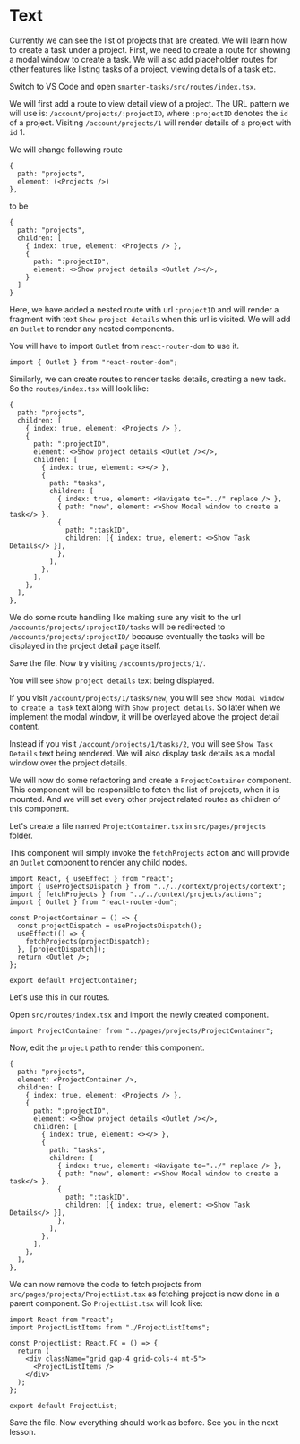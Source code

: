 # Text

Currently we can see the list of projects that are created. We will learn how to create a task under a project. First, we need to create a route for showing a modal window to create a task. We will also add placeholder routes for other features like listing tasks of a project, viewing details of a task etc.

Switch to VS Code and open `smarter-tasks/src/routes/index.tsx`.

We will first add a route to view detail view of a project. The URL pattern we will use is: `/account/projects/:projectID`, where `:projectID` denotes the `id` of a project. Visiting `/account/projects/1` will render details of a project with `id` 1.

We will change following route

```tsx
{
  path: "projects",
  element: (<Projects />)
},
```

to be

```tsx
{
  path: "projects",
  children: [
    { index: true, element: <Projects /> },
    {
      path: ":projectID",
      element: <>Show project details <Outlet /></>,
    }
  ]
}
```

Here, we have added a nested route with url `:projectID` and will render a fragment with text `Show project details` when this url is visited. We will add an `Outlet` to render any nested components.

You will have to import `Outlet` from `react-router-dom` to use it.

```tsx
import { Outlet } from "react-router-dom";
```

Similarly, we can create routes to render tasks details, creating a new task. So the `routes/index.tsx` will look like:

```tsx
{
  path: "projects",
  children: [
    { index: true, element: <Projects /> },
    {
      path: ":projectID",
      element: <>Show project details <Outlet /></>,
      children: [
        { index: true, element: <></> },
        {
          path: "tasks",
          children: [
            { index: true, element: <Navigate to="../" replace /> },
            { path: "new", element: <>Show Modal window to create a task</> },
            {
              path: ":taskID",
              children: [{ index: true, element: <>Show Task Details</> }],
            },
          ],
        },
      ],
    },
  ],
},
```

We do some route handling like making sure any visit to the url `/accounts/projects/:projectID/tasks` will be redirected to `/accounts/projects/:projectID/` because eventually the tasks will be displayed in the project detail page itself.

Save the file. Now try visiting `/accounts/projects/1/`.

You will see `Show project details` text being displayed.

If you visit `/account/projects/1/tasks/new`, you will see `Show Modal window to create a task` text along with `Show project details`. So later when we implement the modal window, it will be overlayed above the project detail content.

Instead if you visit `/account/projects/1/tasks/2`, you will see `Show Task Details` text being rendered. We will also display task details as a modal window over the project details.

We will now do some refactoring and create a `ProjectContainer` component. This component will be responsible to fetch the list of projects, when it is mounted. And we will set every other project related routes as children of this component.

Let's create a file named `ProjectContainer.tsx` in `src/pages/projects` folder.

This component will simply invoke the `fetchProjects` action and will provide an `Outlet` component to render any child nodes.

```tsx
import React, { useEffect } from "react";
import { useProjectsDispatch } from "../../context/projects/context";
import { fetchProjects } from "../../context/projects/actions";
import { Outlet } from "react-router-dom";

const ProjectContainer = () => {
  const projectDispatch = useProjectsDispatch();
  useEffect(() => {
    fetchProjects(projectDispatch);
  }, [projectDispatch]);
  return <Outlet />;
};

export default ProjectContainer;
```

Let's use this in our routes.

Open `src/routes/index.tsx` and import the newly created component.

```tsx
import ProjectContainer from "../pages/projects/ProjectContainer";
```

Now, edit the `project` path to render this component.

```tsx
{
  path: "projects",
  element: <ProjectContainer />,
  children: [
    { index: true, element: <Projects /> },
    {
      path: ":projectID",
      element: <>Show project details <Outlet /></>,
      children: [
        { index: true, element: <></> },
        {
          path: "tasks",
          children: [
            { index: true, element: <Navigate to="../" replace /> },
            { path: "new", element: <>Show Modal window to create a task</> },
            {
              path: ":taskID",
              children: [{ index: true, element: <>Show Task Details</> }],
            },
          ],
        },
      ],
    },
  ],
},
```

We can now remove the code to fetch projects from `src/pages/projects/ProjectList.tsx` as fetching project is now done in a parent component. So `ProjectList.tsx` will look like:

```tsx
import React from "react";
import ProjectListItems from "./ProjectListItems";

const ProjectList: React.FC = () => {
  return (
    <div className="grid gap-4 grid-cols-4 mt-5">
      <ProjectListItems />
    </div>
  );
};

export default ProjectList;
```

Save the file. Now everything should work as before. See you in the next lesson.

